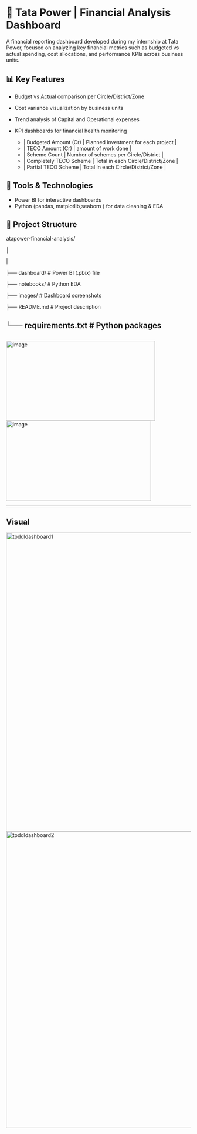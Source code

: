# 💼 Tata Power | Financial Analysis Dashboard

A financial reporting dashboard developed during my internship at Tata Power, focused on analyzing key financial metrics such as budgeted vs actual spending, cost allocations, and performance KPIs across business units.

## 📊 Key Features

- Budget vs Actual comparison per Circle/District/Zone
- Cost variance visualization by business units
- Trend analysis of Capital and Operational expenses
- KPI dashboards for financial health monitoring
  
    - | Budgeted Amount (Cr) | Planned investment for each project |
    - | TECO Amount (Cr) | amount of work done   |
    - | Scheme Count | Number of schemes per Circle/District |
    - | Completely TECO Scheme | Total in each Circle/District/Zone |
    - | Partial TECO Scheme | Total in each Circle/District/Zone |  
    


## 🧰 Tools & Technologies

- Power BI for interactive dashboards
- Python (pandas, matplotlib,seaborn ) for data cleaning & EDA
  

## 📁 Project Structure  
atapower-financial-analysis/  

│  

|  

├── dashboard/ # Power BI (.pbix) file  

├── notebooks/ # Python EDA  

├── images/ # Dashboard screenshots  

├── README.md # Project description  

└── requirements.txt # Python packages  
---

##
<img width="406" height="217" alt="image" src="https://github.com/user-attachments/assets/129d8ee9-24d3-4537-b0a0-53cb23a09c64" />
<img width="395" height="218" alt="image" src="https://github.com/user-attachments/assets/0293e48d-5860-452c-817d-a508a024870c" />

---
## Visual  

<img width="1437" height="812" alt="tpddldashboard1" src="https://github.com/user-attachments/assets/c1d5a9ad-12b1-474c-ba3f-a65d8f3a8a41" />

<img width="1431" height="807" alt="tpddldashboard2" src="https://github.com/user-attachments/assets/464ebcbe-8f67-4044-b023-8fa9637afafc" />





